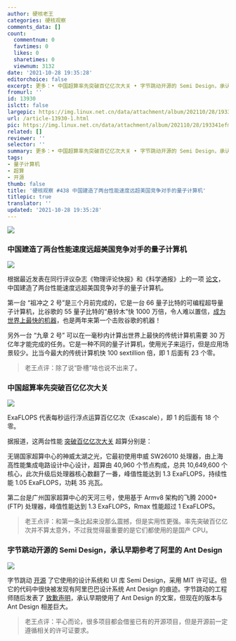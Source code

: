 ```yaml
---
author: 硬核老王
categories: 硬核观察
comments_data: []
count:
  commentnum: 0
  favtimes: 0
  likes: 0
  sharetimes: 0
  viewnum: 3132
date: '2021-10-28 19:35:28'
editorchoice: false
excerpt: 更多：• 中国超算率先突破百亿亿次大关 • 字节跳动开源的 Semi Design，承认早期参考了阿里的 Ant Design
fromurl: ''
id: 13930
islctt: false
largepic: https://img.linux.net.cn/data/attachment/album/202110/28/193341efmyzvkk5vzfenoc.jpg
url: /article-13930-1.html
pic: https://img.linux.net.cn/data/attachment/album/202110/28/193341efmyzvkk5vzfenoc.jpg.thumb.jpg
related: []
reviewer: ''
selector: ''
summary: 更多：• 中国超算率先突破百亿亿次大关 • 字节跳动开源的 Semi Design，承认早期参考了阿里的 Ant Design
tags:
- 量子计算机
- 超算
- 开源
thumb: false
title: '硬核观察 #438 中国建造了两台性能速度远超美国竞争对手的量子计算机'
titlepic: true
translator: ''
updated: '2021-10-28 19:35:28'
---
```


![](https://img.linux.net.cn/data/attachment/album/202110/28/193341efmyzvkk5vzfenoc.jpg)


### 中国建造了两台性能速度远超美国竞争对手的量子计算机


![](https://img.linux.net.cn/data/attachment/album/202110/28/193348kourc6crwp3qop6a.jpg)


根据最近发表在同行评议杂志《物理评论快报》和《科学通报》上的一项 [论文](https://journals.aps.org/prl/abstract/10.1103/PhysRevLett.127.180501)，中国建造了两台性能速度远超美国竞争对手的量子计算机。


第一台 “祖冲之 2 号”是三个月前完成的，它是一台 66 量子比特的可编程超导量子计算机，比谷歌的 55 量子比特的“悬铃木”快 1000 万倍，令人难以置信，[成为世界上最快的机器](https://interestingengineering.com/chinas-new-quantum-computer-has-1-million-times-the-power-of-googles)，也是两年来第一个击败谷歌的机器！


另外一台 “九章 2 号” 可以在一毫秒内计算出世界上最快的传统计算机需要 30 万亿年才能完成的任务。它是一种不同的量子计算机，使用光子来运行，但是应用场景较少。比当今最大的传统计算机快 100 sextillion 倍，即 1 后面有 23 个零。



> 
> 老王点评：除了说“卧槽”啥也说不出来了。
> 
> 
> 


### 中国超算率先突破百亿亿次大关


![](https://img.linux.net.cn/data/attachment/album/202110/28/193406l55pe8o1e81ej3re.jpg)


ExaFLOPS 代表每秒运行浮点运算百亿亿次（Exascale），即 1 的后面有 18 个零。


据报道，这两台性能 [突破百亿亿次大关](https://www.nextplatform.com/2021/10/26/china-has-already-reached-exascale-on-two-separate-systems/) 超算分别是：


无锡国家超算中心的神威太湖之光，它最初使用申威 SW26010 处理器，由上海高性能集成电路设计中心设计，超算由 40,960 个节点构成，总共 10,649,600 个核心，此次升级后处理器核心数翻了一番，峰值性能达到 1.3 ExaFLOPS，持续性能 1.05 ExaFLOPS，功耗 35 兆瓦。


第二台是广州国家超算中心的天河三号，使用基于 Armv8 架构的飞腾 2000+ (FTP) 处理器，峰值性能达到 1.3 ExaFLOPS，Rmax 性能超过 1 ExaFLOPS。



> 
> 老王点评：和第一条比起来没那么震撼，但是实用性更强。率先突破百亿亿次并不算太意外，不过我觉得最重要的是它们都使用的是国产 CPU。
> 
> 
> 


### 字节跳动开源的 Semi Design，承认早期参考了阿里的 Ant Design


![](https://img.linux.net.cn/data/attachment/album/202110/28/193422ztisij4l450430jf.jpg)


字节跳动 [开源](https://github.com/DouyinFE/semi-design/blob/main/README-zh_CN.md) 了它使用的设计系统和 UI 库 Semi Design，采用 MIT 许可证。但它的代码中很快被发现有阿里巴巴设计系统 Ant Design 的痕迹。字节跳动的工程师随后发表了 [致歉声明](https://github.com/DouyinFE/semi-design/issues/70)，承认早期使用了 Ant Design 的文案，但现在的版本与 Ant Design 相差巨大。



> 
> 老王点评：平心而论，很多项目都会借鉴已有的开源项目，但是开源前一定遵循相关的许可证要求。
> 
> 
>
